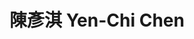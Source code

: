 ---
chinese_name: 陳彥淇
english_name: Yen-Chi Chen
title: 陳彥淇 Yen-Chi Chen
id: yenchichen
collection: members
type: full-time research assistant
position: Full-time Research Assistant 
department: 123
image_path: https://source.unsplash.com/collection/139386/600x600?a=.png
collection: members
photo: ft_ra/yenchichen.jpeg
blurb: 123
---